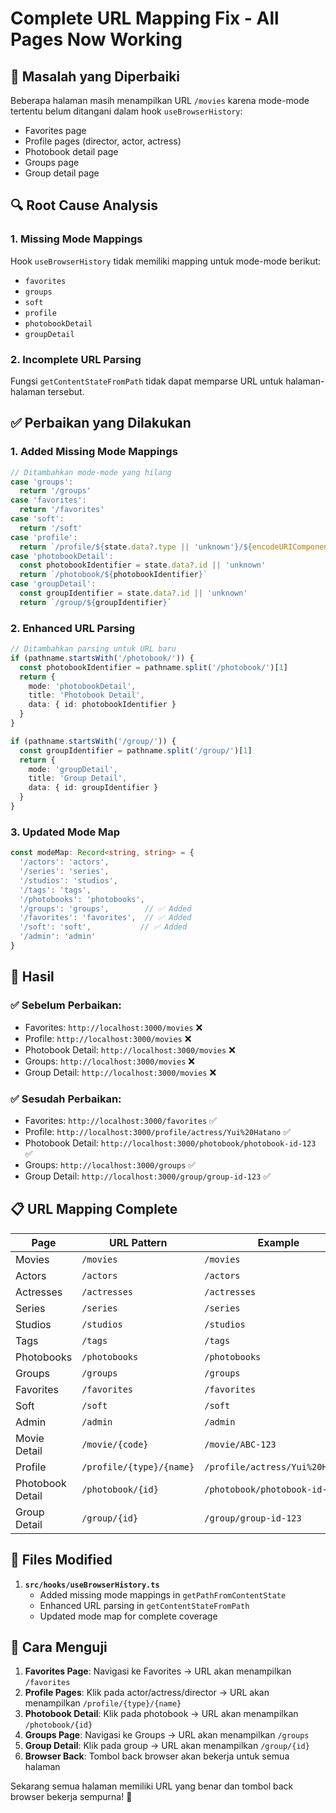 # Complete URL Mapping Fix - All Pages Now Working

## 🎯 **Masalah yang Diperbaiki**
Beberapa halaman masih menampilkan URL `/movies` karena mode-mode tertentu belum ditangani dalam hook `useBrowserHistory`:
- Favorites page
- Profile pages (director, actor, actress)
- Photobook detail page
- Groups page
- Group detail page

## 🔍 **Root Cause Analysis**

### **1. Missing Mode Mappings**
Hook `useBrowserHistory` tidak memiliki mapping untuk mode-mode berikut:
- `favorites`
- `groups`
- `soft`
- `profile`
- `photobookDetail`
- `groupDetail`

### **2. Incomplete URL Parsing**
Fungsi `getContentStateFromPath` tidak dapat memparse URL untuk halaman-halaman tersebut.

## ✅ **Perbaikan yang Dilakukan**

### **1. Added Missing Mode Mappings**
```typescript
// Ditambahkan mode-mode yang hilang
case 'groups':
  return '/groups'
case 'favorites':
  return '/favorites'
case 'soft':
  return '/soft'
case 'profile':
  return `/profile/${state.data?.type || 'unknown'}/${encodeURIComponent(state.data?.name || 'unknown')}`
case 'photobookDetail':
  const photobookIdentifier = state.data?.id || 'unknown'
  return `/photobook/${photobookIdentifier}`
case 'groupDetail':
  const groupIdentifier = state.data?.id || 'unknown'
  return `/group/${groupIdentifier}`
```

### **2. Enhanced URL Parsing**
```typescript
// Ditambahkan parsing untuk URL baru
if (pathname.startsWith('/photobook/')) {
  const photobookIdentifier = pathname.split('/photobook/')[1]
  return {
    mode: 'photobookDetail',
    title: 'Photobook Detail',
    data: { id: photobookIdentifier }
  }
}

if (pathname.startsWith('/group/')) {
  const groupIdentifier = pathname.split('/group/')[1]
  return {
    mode: 'groupDetail',
    title: 'Group Detail',
    data: { id: groupIdentifier }
  }
}
```

### **3. Updated Mode Map**
```typescript
const modeMap: Record<string, string> = {
  '/actors': 'actors',
  '/series': 'series',
  '/studios': 'studios',
  '/tags': 'tags',
  '/photobooks': 'photobooks',
  '/groups': 'groups',        // ✅ Added
  '/favorites': 'favorites',  // ✅ Added
  '/soft': 'soft',           // ✅ Added
  '/admin': 'admin'
}
```

## 🚀 **Hasil**

### ✅ **Sebelum Perbaikan:**
- Favorites: `http://localhost:3000/movies` ❌
- Profile: `http://localhost:3000/movies` ❌
- Photobook Detail: `http://localhost:3000/movies` ❌
- Groups: `http://localhost:3000/movies` ❌
- Group Detail: `http://localhost:3000/movies` ❌

### ✅ **Sesudah Perbaikan:**
- Favorites: `http://localhost:3000/favorites` ✅
- Profile: `http://localhost:3000/profile/actress/Yui%20Hatano` ✅
- Photobook Detail: `http://localhost:3000/photobook/photobook-id-123` ✅
- Groups: `http://localhost:3000/groups` ✅
- Group Detail: `http://localhost:3000/group/group-id-123` ✅

## 📋 **URL Mapping Complete**

| Page | URL Pattern | Example |
|------|-------------|---------|
| Movies | `/movies` | `/movies` |
| Actors | `/actors` | `/actors` |
| Actresses | `/actresses` | `/actresses` |
| Series | `/series` | `/series` |
| Studios | `/studios` | `/studios` |
| Tags | `/tags` | `/tags` |
| Photobooks | `/photobooks` | `/photobooks` |
| Groups | `/groups` | `/groups` |
| Favorites | `/favorites` | `/favorites` |
| Soft | `/soft` | `/soft` |
| Admin | `/admin` | `/admin` |
| Movie Detail | `/movie/{code}` | `/movie/ABC-123` |
| Profile | `/profile/{type}/{name}` | `/profile/actress/Yui%20Hatano` |
| Photobook Detail | `/photobook/{id}` | `/photobook/photobook-id-123` |
| Group Detail | `/group/{id}` | `/group/group-id-123` |

## 🔧 **Files Modified**

1. **`src/hooks/useBrowserHistory.ts`**
   - Added missing mode mappings in `getPathFromContentState`
   - Enhanced URL parsing in `getContentStateFromPath`
   - Updated mode map for complete coverage

## 🎯 **Cara Menguji**

1. **Favorites Page**: Navigasi ke Favorites → URL akan menampilkan `/favorites`
2. **Profile Pages**: Klik pada actor/actress/director → URL akan menampilkan `/profile/{type}/{name}`
3. **Photobook Detail**: Klik pada photobook → URL akan menampilkan `/photobook/{id}`
4. **Groups Page**: Navigasi ke Groups → URL akan menampilkan `/groups`
5. **Group Detail**: Klik pada group → URL akan menampilkan `/group/{id}`
6. **Browser Back**: Tombol back browser akan bekerja untuk semua halaman

Sekarang semua halaman memiliki URL yang benar dan tombol back browser bekerja sempurna! 🎉
